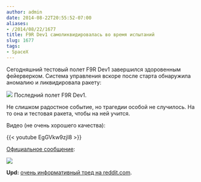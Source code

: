 ```yaml
---
author: admin
date: 2014-08-22T20:55:52-07:00
aliases:
- /2014/08/22/1677
title: F9R Dev1 самоликвидировалась во время испытаний
slug: 1677
tags:
- SpaceX
---
```


Сегодняшний тестовый полет F9R Dev1 завершился здоровенным фейерверком. Система управления вскоре после старта обнаружила аномалию и ликвидировала ракету:

[![](https://pbs.twimg.com/media/BvrXpvHCEAA2Mju.jpg)](https://pbs.twimg.com/media/BvrXpvHCEAA2Mju.jpg) Последний полет F9R Dev1.

<!--more-->

Не слишком радостное событие, но трагедии особой не случилось. На то она и тестовая ракета, чтобы на ней учится.

Видео (не очень хорошего качества):

{{< youtube EgGVkw9zjI8 >}}

[Официальное сообщение](https://twitter.com/SpaceX/status/502976401729798144):

![](https://pbs.twimg.com/media/BvruXyYCEAASE8w.jpg)

**Upd:** [очень информативный тред на reddit.com](http://www.reddit.com/live/tg41vd7i6vj9/).
